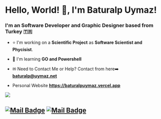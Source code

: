 # Hello, World! 👋, I'm **Baturalp Uymaz**!

### I'm an Software Developer and Graphic Designer based from Turkey 🇹🇷

- ⭐ I'm working on a **Scientific Project** as **Software Scientist and Phycisist**.

- 🌱 I'm learning **GO and Powershell**

- ✉ Need to Contact Me or Help? Contact from here➡️ **baturalp@uymaz.net**
- Personal Website **https://baturalpuymaz.vercel.app**
<p>
<img align='top' src="https://github-readme-stats.vercel.app/api?username=baturalpuymaz&show_icons=true&theme=radical"">

[![Mail Badge](https://img.shields.io/badge/-baturalp@uymaz.net-black?style=for-the-badge&logo=gmail)](mailto:baturalpuymaz.net)
[![Mail Badge](https://img.shields.io/badge/-baturalpuymaz@aol.com-black?style=for-the-badge&logo=gmail)](mailto:baturalpuymaz@aol.com)
---
